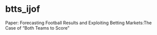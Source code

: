 # btts_ijof
Paper: Forecasting Football Results and Exploiting Betting Markets:The Case of “Both Teams to Score”
